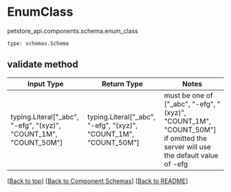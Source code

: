 # EnumClass
petstore_api.components.schema.enum_class
```
type: schemas.Schema
```

## validate method
Input Type | Return Type | Notes
------------ | ------------- | -------------
typing.Literal["_abc", "-efg", "(xyz)", "COUNT_1M", "COUNT_50M"] | typing.Literal["_abc", "-efg", "(xyz)", "COUNT_1M", "COUNT_50M"] | must be one of ["_abc", "-efg", "(xyz)", "COUNT_1M", "COUNT_50M"] if omitted the server will use the default value of -efg

[[Back to top]](#top) [[Back to Component Schemas]](../../../README.md#Component-Schemas) [[Back to README]](../../../README.md)
